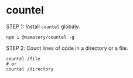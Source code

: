 # countel

STEP 1: Install `countel` globaly. 
 ```
 npm i @namatery/countel -g
 ```
 
 STEP 2: Count lines of code in a directory or a file.
 ```
 countel /file
 # or
 countel /directory
 ```
